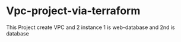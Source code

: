 # Vpc-project-via-terraform
This Project create VPC and 2 instance 1 is web-database and 2nd is database
